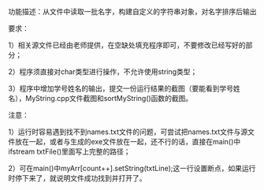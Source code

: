 功能描述：从文件中读取一批名字，构建自定义的字符串对象，对名字排序后输出

要求：

1）相关源文件已经由老师提供，在空缺处填充程序即可，不要修改已经写好的部分；

2）程序须直接对char类型进行操作，不允许使用string类型；

3）程序中增加学号姓名的输出，提交一份运行结果的截图（要能看到学号姓名），MyString.cpp文件截图和sortMyString()函数的截图。

注意：

1）运行时容易遇到找不到names.txt文件的问题，可尝试把names.txt文件与源文件放在一起，或者与生成的exe文件放在一起，还不行的话，直接在main()中ifstream txtFile()里面写上完整的路径；

2）可在main()中myArr[count++].setString(txtLine);这一行设置断点，如果运行时停下来了，就说明文件成功找到并打开了。
